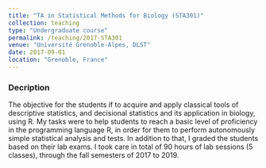 ```yaml
---
title: "TA in Statistical Methods for Biology (STA301)"
collection: teaching
type: "Undergraduate course"
permalink: /teaching/2017-STA301
venue: "Université Grenoble-Alpes, DLST"
date: 2017-09-01
location: "Grenoble, France"
---
```


### Decription
The objective for the students if to acquire and apply classical tools of descriptive statistics, and decisional statistics and its application in biology, using R. My tasks were to help students to reach a basic level of proficiency in the programming language R, in order for them to perform autonomously simple statistical analysis and tests. In addition to that, I graded the students based on their lab exams. I took care in total of 90 hours of lab sessions (5 classes), through the fall semesters of 2017 to 2019.

